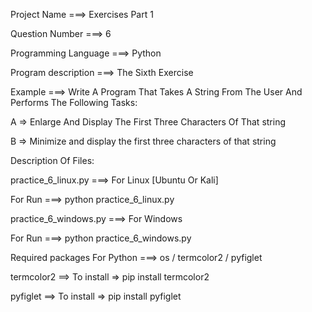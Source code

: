 Project Name ===> Exercises Part 1

Question Number ===> 6

Programming Language ===> Python

Program description ===> The Sixth Exercise

Example ===> Write A Program That Takes A String From The User And Performs The Following Tasks:

A => Enlarge And Display The First Three Characters Of That string

B => Minimize and display the first three characters of that string

Description Of Files:

practice_6_linux.py ===> For Linux [Ubuntu Or Kali]

For Run ===> python practice_6_linux.py

practice_6_windows.py ===> For Windows

For Run ===> python practice_6_windows.py

Required packages For Python ===> os / termcolor2 / pyfiglet

termcolor2 ==> To install => pip install termcolor2

pyfiglet ==> To install => pip install pyfiglet
